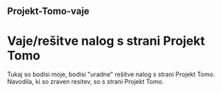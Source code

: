 ## Projekt-Tomo-vaje
# Vaje/rešitve nalog s strani Projekt Tomo
Tukaj so bodisi moje, bodisi "uradne" rešitve nalog s strani Projekt Tomo. Navodila, ki so zraven resitev, so s strani Projekt Tomo.
